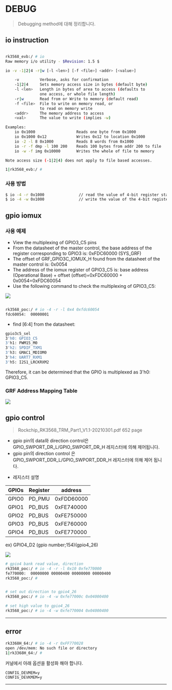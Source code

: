 # DEBUG
> Debugging method에 대해 정리합니다.

## io instruction

```bash

rk3568_evb:/ # io
Raw memory i/o utility - $Revision: 1.5 $

io -v -1|2|4 -r|w [-l <len>] [-f <file>] <addr> [<value>]

    -v         Verbose, asks for confirmation
    -1|2|4     Sets memory access size in bytes (default byte)
    -l <len>   Length in bytes of area to access (defaults to
               one access, or whole file length)
    -r|w       Read from or Write to memory (default read)
    -f <file>  File to write on memory read, or
               to read on memory write
    <addr>     The memory address to access
    <val>      The value to write (implies -w)

Examples:
    io 0x1000                  Reads one byte from 0x1000
    io 0x1000 0x12             Writes 0x12 to location 0x1000
    io -2 -l 8 0x1000          Reads 8 words from 0x1000
    io -r -f dmp -l 100 200    Reads 100 bytes from addr 200 to file
    io -w -f img 0x10000       Writes the whole of file to memory

Note access size (-1|2|4) does not apply to file based accesses.

1|rk3568_evb:/ #

```

### 사용 방법

```bash
$ io -4 -r 0x1000				// read the value of 4-bit register starting from 0x1000
$ io -4 -w 0x1000				// write the value of the 4-bit register from 0x1000
```
## gpio iomux 

### 사용 예제
 -  View the multiplexing of GPIO3_C5 pins  
 -  From the datasheet of the master control, the base address of the register corresponding to GPIO3 is: 0xFDC60000 (SYS_GRF) 
 -  The offset of GRF_GPIO3C_IOMUX_H found from the datasheet of the master control is: 0x0054 
 -  The address of the iomux register of GPIO3_C5 is: base address (Operational Base) + offset (offset)=0xFDC60000 + 0x0054=0xFDC60054  
 -  Use the following command to check the multiplexing of GPIO3_C5:  

![](./images/DEBUG_02.png)

```bash

rk3568_poc:/ # io -4 -r -l 0x4 0xfdc60054
fdc60054:  00000001
```


 -  find [6:4] from the datasheet:
```bash
gpio3c5_sel
3'h0: GPIO3_C5
3'h1: PWM15_M0
3'h2: SPDIF_TXM1
3'h3: GMAC1_MDIOM0
3'h4: UART7_RXM1
3'h5: I2S1_LRCKRXM2
```

Therefore, it can be determined that the GPIO is multiplexed as 3'h0: GPIO3_C5.

### GRF Address Mapping Table
![](./images/DEBUG_01.png)



## gpio control
> Rockchip_RK3568_TRM_Part1_V1.1-20210301.pdf 652 page
- gpio pin의 data와 direction control은 GPIO_SWPORT_DR_L/GPIO_SWPORT_DR_H 레지스터에 의해 제어됩니다.
- gpio pin의 direction control 은 GPIO_SWPORT_DDR_L/GPIO_SWPORT_DDR_H 레지스터에 의해 제어 됩니다.

* 레지스터 설명

| **GPIOs** 	| **Register** 	| **address** 	|
|-----------	|--------------	|-------------	|
| GPIO0     	| PD_PMU       	| 0xFDD60000  	|
| GPIO1     	| PD_BUS       	| 0xFE740000  	|
| GPIO2     	| PD_BUS       	| 0xFE750000  	|
| GPIO3     	| PD_BUS       	| 0xFE760000  	|
| GPIO4     	| PD_BUS       	| 0xFE770000  	|


ex)
GPIO4_D2 (gpio number;154)(gpio4_26)

![](./images/DEBUG_03.png)

```bash
# gpio4 bank read value, direction
rk3568_poc:/ # io -4 -r -l 0x10 0xfe770000
fe770000:  00000000 00000400 00000000 00000400
rk3568_poc:/ #


# set out direction to gpio4_26 
rk3568_poc:/ # io -4 -w 0xfe77000c 0x04000400 

# set high value to gpio4_26
rk3568_poc:/ # io -4 -w 0xfe770004 0x04000400 
```

---


## error

```bash
rk3368H_64:/ # io -4 -r 0xFF770028                                                                                                      
open /dev/mem: No such file or directory
1|rk3368H_64:/ #
```
커널에서 아래 옵션을 활성화 해야 합니다.

```
CONFIG_DEVMEM=y
CONFIG_DEVKMEM=y
```

---
